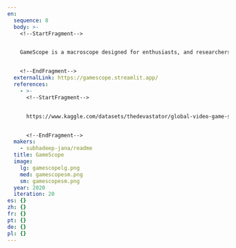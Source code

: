 ```yaml
---
en:
  sequence: 8
  body: >-
    <!--StartFragment-->


    GameScope is a macroscope designed for enthusiasts, and researchers interested in exploring the intricate landscape of video game sales spanning from 1996 to 2016. Tailored to meet the diverse needs of the gaming community, this tool empowers users to dive into the vast realm of gaming data, providing insights into sale numbers, genre preferences, and regional best-sellers. User Group and Needs Served: GameScope caters to a wide audience, including gamers, researchers, and industry professionals seeking a comprehensive understanding of the video game market. Whether investigating historical sales data or planning future strategies, the tool addresses the nuanced needs of users navigating the dynamic gaming landscape. Data Used: We have used the "Global Video Game Sales & Ratings" dataset from Kaggle (https://www.kaggle.com/datasets/thedevastator/global-video-game-sales-ratings). The dataset consists of records from Metacritic providing insight into global video game ratings and sales. It contains data such as publisher, genre, year of release, and sales information. Data Analysis Performed: GameScope performs intricate data analyses based on user-selected parameters. Users can track total game sales, uncover genre-specific and year specific trends, and delve into regional variations to gain a nuanced perspective on the gaming market dynamics during the selected time frame. Visualization Techniques Applied: GameScope presents users with an interactive map with clickable pop-ups providing information about each region, enhancing the exploration of gaming data. It also makes use of bar and pie chart to display analysed data. Main Insights Gained: Users of GameScope can extract valuable insights, such as identifying top-selling games, understanding genre preferences over time, and discerning regional variations in game popularity. The tool serves as a compass, guiding users through the intricate world of video game sales and offering key insights.


    <!--EndFragment-->
  externalLink: https://gamescope.streamlit.app/
  references:
    - >-
      <!--StartFragment-->


      https://www.kaggle.com/datasets/thedevastator/global-video-game-sales-ratings


      <!--EndFragment-->
  makers:
    - subhadeep-jana/readme
  title: GameScope
  image:
    lg: gamescopelg.png
    med: gamescopesm.png
    sm: gamescopesm.png
  year: 2020
  iteration: 20
es: {}
zh: {}
fr: {}
pt: {}
de: {}
pl: {}
---
```

